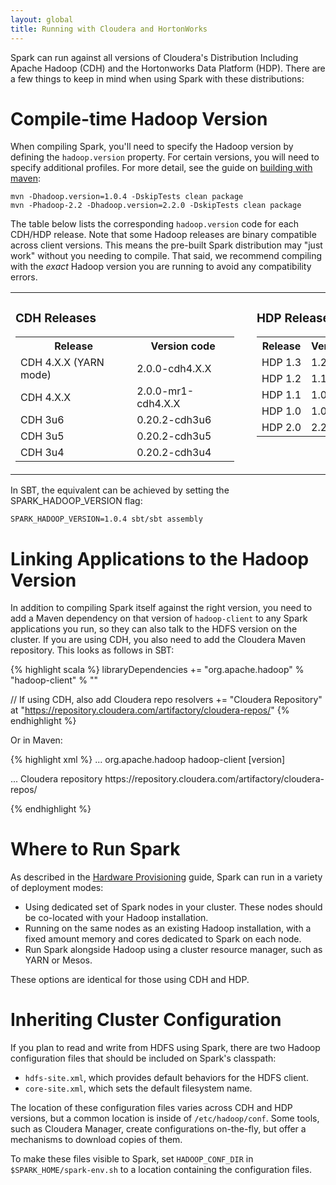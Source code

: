 ```yaml
---
layout: global
title: Running with Cloudera and HortonWorks
---
```


Spark can run against all versions of Cloudera's Distribution Including Apache Hadoop (CDH) and
the Hortonworks Data Platform (HDP). There are a few things to keep in mind when using Spark
with these distributions:

# Compile-time Hadoop Version

When compiling Spark, you'll need to specify the Hadoop version by defining the `hadoop.version`
property. For certain versions, you will need to specify additional profiles. For more detail,
see the guide on [building with maven](building-with-maven.html#specifying-the-hadoop-version):

    mvn -Dhadoop.version=1.0.4 -DskipTests clean package
    mvn -Phadoop-2.2 -Dhadoop.version=2.2.0 -DskipTests clean package

The table below lists the corresponding `hadoop.version` code for each CDH/HDP release. Note that
some Hadoop releases are binary compatible across client versions. This means the pre-built Spark
distribution may "just work" without you needing to compile. That said, we recommend compiling with 
the _exact_ Hadoop version you are running to avoid any compatibility errors.

<table>
  <tr valign="top">
    <td>
      <h3>CDH Releases</h3>
      <table class="table" style="width:350px; margin-right: 20px;">
        <tr><th>Release</th><th>Version code</th></tr>
        <tr><td>CDH 4.X.X (YARN mode)</td><td>2.0.0-cdh4.X.X</td></tr>
        <tr><td>CDH 4.X.X</td><td>2.0.0-mr1-cdh4.X.X</td></tr>
        <tr><td>CDH 3u6</td><td>0.20.2-cdh3u6</td></tr>
        <tr><td>CDH 3u5</td><td>0.20.2-cdh3u5</td></tr>
        <tr><td>CDH 3u4</td><td>0.20.2-cdh3u4</td></tr>
      </table>
    </td>
    <td>
      <h3>HDP Releases</h3>
      <table class="table" style="width:350px;">
        <tr><th>Release</th><th>Version code</th></tr>
        <tr><td>HDP 1.3</td><td>1.2.0</td></tr>
        <tr><td>HDP 1.2</td><td>1.1.2</td></tr>
        <tr><td>HDP 1.1</td><td>1.0.3</td></tr>
        <tr><td>HDP 1.0</td><td>1.0.3</td></tr>
        <tr><td>HDP 2.0</td><td>2.2.0</td></tr>
      </table>
    </td>
  </tr>
</table>

In SBT, the equivalent can be achieved by setting the SPARK_HADOOP_VERSION flag:

    SPARK_HADOOP_VERSION=1.0.4 sbt/sbt assembly

# Linking Applications to the Hadoop Version

In addition to compiling Spark itself against the right version, you need to add a Maven dependency on that
version of `hadoop-client` to any Spark applications you run, so they can also talk to the HDFS version
on the cluster. If you are using CDH, you also need to add the Cloudera Maven repository.
This looks as follows in SBT:

{% highlight scala %}
libraryDependencies += "org.apache.hadoop" % "hadoop-client" % "<version>"

// If using CDH, also add Cloudera repo
resolvers += "Cloudera Repository" at "https://repository.cloudera.com/artifactory/cloudera-repos/"
{% endhighlight %}

Or in Maven:

{% highlight xml %}
<project>
  <dependencies>
    ...
    <dependency>
      <groupId>org.apache.hadoop</groupId>
      <artifactId>hadoop-client</artifactId>
      <version>[version]</version>
    </dependency>
  </dependencies>

  <!-- If using CDH, also add Cloudera repo -->
  <repositories>
    ...
    <repository>
      <id>Cloudera repository</id>
      <url>https://repository.cloudera.com/artifactory/cloudera-repos/</url>
    </repository>
  </repositories>
</project>

{% endhighlight %}

# Where to Run Spark

As described in the [Hardware Provisioning](hardware-provisioning.html#storage-systems) guide,
Spark can run in a variety of deployment modes:

* Using dedicated set of Spark nodes in your cluster. These nodes should be co-located with your
  Hadoop installation.
* Running on the same nodes as an existing Hadoop installation, with a fixed amount memory and 
  cores dedicated to Spark on each node.
* Run Spark alongside Hadoop using a cluster resource manager, such as YARN or Mesos.

These options are identical for those using CDH and HDP. 

# Inheriting Cluster Configuration

If you plan to read and write from HDFS using Spark, there are two Hadoop configuration files that
should be included on Spark's classpath:

* `hdfs-site.xml`, which provides default behaviors for the HDFS client.
* `core-site.xml`, which sets the default filesystem name.

The location of these configuration files varies across CDH and HDP versions, but
a common location is inside of `/etc/hadoop/conf`. Some tools, such as Cloudera Manager, create
configurations on-the-fly, but offer a mechanisms to download copies of them.

To make these files visible to Spark, set `HADOOP_CONF_DIR` in `$SPARK_HOME/spark-env.sh` 
to a location containing the configuration files.
